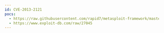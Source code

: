 ```yaml
---
id: CVE-2013-2121
pocs:
  - https://raw.githubusercontent.com/rapid7/metasploit-framework/master/modules/exploits/linux/http/foreman_openstack_satellite_code_exec.rb
  - https://www.exploit-db.com/raw/27045
---
```

